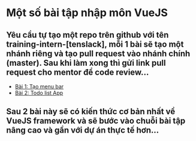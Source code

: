 # Một số bài tập nhập môn VueJS
## Yêu cầu tự tạo một repo trên github với tên training-intern-[tenslack], mỗi 1 bài sẽ tạo một nhánh riêng và tạo pull request vào nhánh chính (master). Sau khi làm xong thì gửi link pull request cho mentor để code review...

- <a href="https://github.com/thuongdz5499/intern-basic/blob/master/ex1.md">Bài 1: Tạo menu bar</a>
- <a href="https://github.com/thuongdz5499/intern-basic/blob/master/ex2.md">Bài 2: Todo list App</a>

## Sau 2 bài này sẽ có kiến thức cơ bản nhất về VueJS framework và sẽ bước vào chuỗi bài tập nâng cao và gần với dự án thực tế hơn...